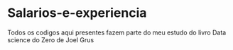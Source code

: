 # Salarios-e-experiencia

Todos os codigos aqui presentes fazem parte do meu estudo do livro Data science do Zero de Joel Grus
